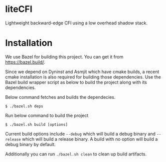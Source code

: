 # liteCFI
Lightweight backward-edge CFI using a low overhead shadow stack.

# Installation

We use Bazel for building this project. You can get it from https://bazel.build/.

Since we depend on Dyninst and Asmjit which have cmake builds, a recent 
cmake installation is also required for building those dependencies. Use the 
Bazel build wrapper script as below to build the project along with its 
dependencies.

Below command fetches and builds the dependecies.

`$ ./bazel.sh deps`

Run below command to build the project

`$ ./bazel.sh build [options]`

Current build options include `--debug` which will build a debug binary and 
`--release` which will build a release binary. A build with no option will build 
a debug binary by default.

Additionally you can run `./bazel.sh clean` to clean up build artifacts.

